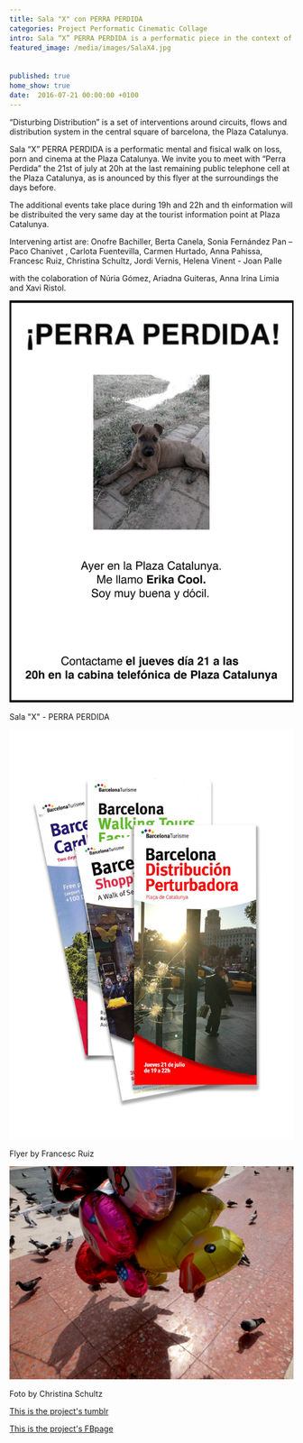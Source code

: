 ```yaml
---
title: Sala "X" con PERRA PERDIDA
categories: Project Performatic Cinematic Collage
intro: Sala “X” PERRA PERDIDA is a performatic piece in the context of the first visualization of a workgroup generated by a workshop at Hangar in spring 2016 with Francesc Ruiz. 
featured_image: /media/images/SalaX4.jpg


published: true
home_show: true
date:  2016-07-21 00:00:00 +0100
---
```


“Disturbing Distribution” is a set of interventions around circuits, flows and distribution system in the central square of barcelona, the Plaza Catalunya.

Sala “X” PERRA PERDIDA is a performatic mental and fisical walk on loss, porn and cinema at the Plaza Catalunya. We invite you to meet with “Perra Perdida” the 21st of july at 20h at the last remaining public telephone cell at the Plaza Catalunya, as is anounced by this flyer at the surroundings the days before.

The additional events take place during 19h and 22h and th einformation will be distribuited the very same day at the tourist information point at Plaza Catalunya.

Intervening artist are: Onofre Bachiller, Berta Canela, Sonia Fernández Pan – Paco Chanivet , Carlota Fuentevilla, Carmen Hurtado, Anna Pahissa, Francesc Ruiz, Christina Schultz, Jordi Vernis, Helena Vinent - Joan Palle 

with the colaboration of Núria Gómez, Ariadna Guiteras, Anna Irina Limia and Xavi Ristol. 

  
![image](/media/images/SalaX1.jpg)

Sala "X" - PERRA PERDIDA  
  
![image](/media/images/SalaX2.jpg)

Flyer by Francesc Ruiz

![image](/media/images/SalaX3.jpg)

Foto by Christina Schultz
  
[This is the project's tumblr](http://distribucionperturbadora.tumblr.com/)

[This is the project's FBpage](https://www.facebook.com/distribucionperturbadora/)   
